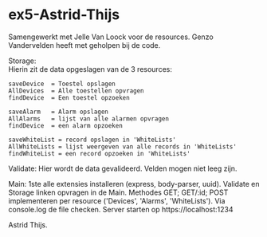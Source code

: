 # ex5-Astrid-Thijs
Samengewerkt met Jelle Van Loock voor de resources. 
Genzo Vandervelden heeft met geholpen bij de code.

Storage:  
  Hierin zit de data opgeslagen van de 3 resources:
  
    saveDevice  = Toestel opslagen
    AllDevices  = Alle toestellen opvragen
    findDevice  = Een toestel opzoeken
    
    saveAlarm   = Alarm opslagen
    AllAlarms   = lijst van alle alarmen opvragen
    findDevice  = een alarm opzoeken
    
    saveWhiteList = record opslagen in 'WhiteLists'
    AllWhiteLists = lijst weergeven van alle records in 'WhiteLists'
    findWhiteList = een record opzoeken in 'WhiteLists'


Validate:
  Hier wordt de data gevalideerd. Velden mogen niet leeg zijn. 

Main:
  1ste alle extensies installeren (express, body-parser, uuid).
  Validate en Storage linken opvragen in de Main.
  Methodes GET; GET/:id; POST implementeren per resource ('Devices', 'Alarms', 'WhiteLists').
  Via console.log de file checken. 
  Server starten op https://localhost:1234
  
  
Astrid Thijs.
